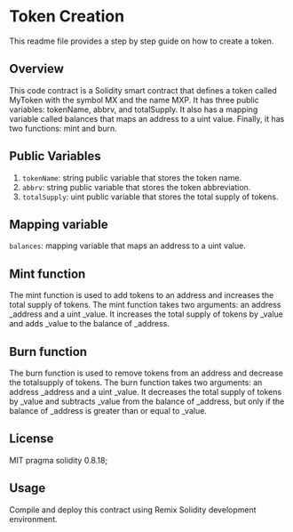 # Token Creation 
This readme file provides a step by step guide on how to create a token.
## Overview
This code contract is a Solidity smart contract that defines a token called MyToken with the symbol MX and the name MXP.
It has three public variables: tokenName, abbrv, and totalSupply. 
It also has a mapping variable called balances that maps an address to a uint value.
Finally, it has two functions: mint and burn.
## Public Variables
1)  `tokenName`: string public variable that stores the token name.
2)  `abbrv`: string public variable that stores the token abbreviation.
3)  `totalSupply`: uint public variable that stores the total supply of tokens.
## Mapping variable
`balances`: mapping variable that maps an address to a uint value.
## Mint function 
The mint function is used to add tokens to an address and increases the total supply of tokens.
The mint function takes two arguments: an address _address and a uint _value.
It increases the total supply of tokens by _value and adds _value to the balance of _address.
## Burn function 
The burn function is used to remove tokens from an address and decrease the totalsupply of tokens.
The burn function takes two arguments: an address _address and a uint _value.
It decreases the total supply of tokens by _value and subtracts _value from the balance of _address, but only if the balance of _address is greater than or equal to _value.
## License
MIT pragma solidity 0.8.18;
## Usage
Compile and deploy this contract using Remix Solidity development environment.





